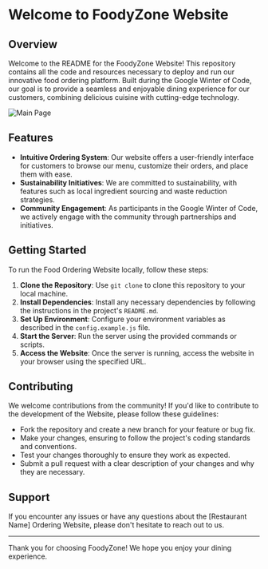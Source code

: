 



# Welcome to FoodyZone Website

## Overview

Welcome to the README for the FoodyZone Website! This repository contains all the code and resources necessary to deploy and run our innovative food ordering platform. Built during the Google Winter of Code, our goal is to provide a seamless and enjoyable dining experience for our customers, combining delicious cuisine with cutting-edge technology.


![Main Page](https://github.com/anshuopinion/React-10-Projects/assets/50476777/713b76c2-1f25-4081-85d9-e90851c49e61)

## Features

- **Intuitive Ordering System**: Our website offers a user-friendly interface for customers to browse our menu, customize their orders, and place them with ease.
- **Sustainability Initiatives**: We are committed to sustainability, with features such as local ingredient sourcing and waste reduction strategies.
- **Community Engagement**: As participants in the Google Winter of Code, we actively engage with the community through partnerships and initiatives.

## Getting Started

To run the Food Ordering Website locally, follow these steps:

1. **Clone the Repository**: Use `git clone` to clone this repository to your local machine.
2. **Install Dependencies**: Install any necessary dependencies by following the instructions in the project's `README.md`.
3. **Set Up Environment**: Configure your environment variables as described in the `config.example.js` file.
4. **Start the Server**: Run the server using the provided commands or scripts.
5. **Access the Website**: Once the server is running, access the website in your browser using the specified URL.

## Contributing

We welcome contributions from the community! If you'd like to contribute to the development of the Website, please follow these guidelines:

- Fork the repository and create a new branch for your feature or bug fix.
- Make your changes, ensuring to follow the project's coding standards and conventions.
- Test your changes thoroughly to ensure they work as expected.
- Submit a pull request with a clear description of your changes and why they are necessary.

## Support

If you encounter any issues or have any questions about the [Restaurant Name] Ordering Website, please don't hesitate to reach out to us.


---

Thank you for choosing FoodyZone! We hope you enjoy your dining experience.






